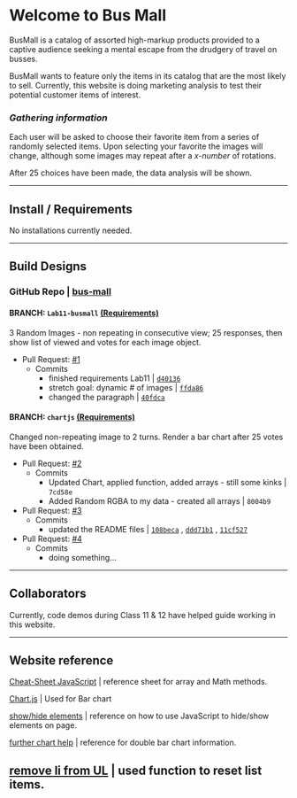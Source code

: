# Welcome to Bus Mall

BusMall is a catalog of assorted high-markup products provided to a captive audience seeking a mental escape from the drudgery of travel on busses.

BusMall wants to feature only the items in its catalog that are the most likely to sell.  Currently, this website is doing marketing analysis to test their potential customer items of interest.

### *Gathering information*

Each user will be asked to choose their favorite item from a series of randomly selected items.   Upon selecting your favorite the images will change, although some images may repeat after a *x-number* of rotations.

After 25 choices have been made, the data analysis will be shown.

---

## Install / Requirements

No installations currently needed.

---

## Build Designs

### GitHub Repo |  [bus-mall](https://github.com/cassandraortiz/bus-mall)

#### BRANCH: `Lab11-busmall` [(Requirements)](https://canvas.instructure.com/courses/1791697/assignments/13320251?return_to=https%3A%2F%2Fcanvas.instructure.com%2Fcalendar%23view_name%3Dmonth%26view_start%3D2020-02-19)

 3 Random Images - non repeating in consecutive view;   25 responses, then show list of viewed and votes for each image object.

- Pull Request: [#1](https://github.com/cassandraortiz/bus-mall/pull/1)
  - Commits 
    - finished requirements Lab11 \| [`d40136`](https://github.com/cassandraortiz/bus-mall/pull/1/commits/40fdca01764870dd9faa1526b43c1e3c3bab6080)
    - stretch goal: dynamic # of images \| [`ffda86`](https://github.com/cassandraortiz/bus-mall/pull/1/commits/ffda867fd1ec77a16219399ffdd903afdfe2db9b)
    - changed the paragraph \| [`40fdca`](https://github.com/cassandraortiz/bus-mall/pull/1/commits/d401361a9bf80defaf2b55efea2ad397c0351f62)

#### BRANCH: `chartjs` [(Requirements)](https://canvas.instructure.com/courses/1791697/assignments/13320252)

Changed non-repeating image to 2 turns.  Render a bar chart after 25 votes have been obtained.

- Pull Request: [#2](https://github.com/cassandraortiz/bus-mall/pull/2)
  - Commits
    - Updated Chart, applied function, added arrays - still some kinks \| `7cd58e`
    - Added Random RGBA to my data - created all arrays \| `8004b9`
- Pull Request: [#3](https://github.com/cassandraortiz/bus-mall/pull/3)
  - Commits
    - updated the README files \| [`108beca`](https://github.com/cassandraortiz/bus-mall/pull/3/commits/108beca76c96a3d07d7f7c1868a5062df7f152b1) , [`ddd71b1`](https://github.com/cassandraortiz/bus-mall/pull/3/commits/ddd71b1b1ffddd1897bc8765ce6c53d24a42c7bd) , [`11cf527`](https://github.com/cassandraortiz/bus-mall/pull/3/commits/11cf5279114339efd30fceb138a433cd25ee3142)
- Pull Request: [#4](https://github.com/cassandraortiz/bus-mall/pull/4)
  - Commits
    - doing something...
  
---

## Collaborators

Currently, code demos during Class 11 & 12 have helped guide working in this website.

---

## Website reference

[Cheat-Sheet JavaScript](http://overapi.com/javascript) \| reference sheet for array and Math methods.

[Chart.js](https://www.chartjs.org/docs/latest/) \| Used for Bar chart

[show/hide elements](https://www.w3schools.com/howto/howto_js_toggle_hide_show.asp) \| reference on how to use JavaScript to hide/show elements on page.

[further chart help](https://canvasjs.com/javascript-charts/multi-series-bar-chart/) \| reference for double bar chart information.

[remove li from UL](https://www.sitepoint.com/community/t/dom-remove-all-li-from-ul/3145) \| used function to reset list items.
---
